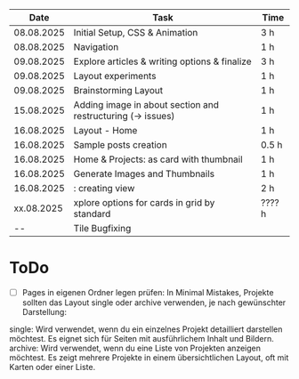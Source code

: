 | Date       | Task        | Time   |
|------------|-------------|--------|
|       08.08.2025     |  Initial Setup, CSS & Animation      |   3 h    |
|       08.08.2025     |  Navigation      |   1 h    |
|       09.08.2025     |  Explore articles & writing options & finalize      |   3 h    |
|       09.08.2025     |  Layout experiments      |   1 h    |
|       09.08.2025     |  Brainstorming Layout      |  1 h    |
|       15.08.2025     |  Adding image in about section and restructuring (-> issues)      |  1 h    |
|       16.08.2025     |  Layout - Home      |  1 h    |
|       16.08.2025     |  Sample posts creation      |  0.5 h    |
|       16.08.2025     |  Home & Projects: as card with thumbnail      |  1 h    |
|       16.08.2025     |  Generate Images and Thumbnails      |  1 h    |
|       16.08.2025     |  : creating view      |  2 h    |
|       xx.08.2025     |  xplore options for cards in grid by standard      |  ???? h    |
|       --     |  Tile Bugfixing      |      |



# ToDo
-[ ] Pages in eigenen Ordner legen
prüfen: In Minimal Mistakes, Projekte sollten das Layout single oder archive verwenden, je nach gewünschter Darstellung:

single:
Wird verwendet, wenn du ein einzelnes Projekt detailliert darstellen möchtest.
Es eignet sich für Seiten mit ausführlichem Inhalt und Bildern.
archive:
Wird verwendet, wenn du eine Liste von Projekten anzeigen möchtest.
Es zeigt mehrere Projekte in einem übersichtlichen Layout, oft mit Karten oder einer Liste.
